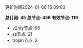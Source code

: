 更新时间2024-01-06 16:09:03

**总订阅: 45**
**总节点: 456**
**有效节点: 119**
- v2ray节点: 96
- ss节点: 21
- trojan节点: 2
